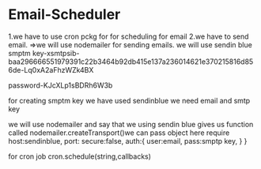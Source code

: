 # Email-Scheduler

1.we have to use cron pckg for for scheduling
for email
2.we have to send email.
=>we will use nodemailer for sending emails.
we will use sendin blue
smptm key-xsmtpsib-baa296666551979391c22b3464b92db415e137a236014621e370215816d856de-Lq0xA2aFhzWZk4BX

password-KJcXLp1sBDRh6W3b

for creating smptm key we have used sendinblue
we need email and smtp key

we will use nodemailer and say  that we using sendin blue gives us function 
called nodemailer.createTransport()we can pass object here 
require host:sendinblue,
port:
secure:false,
auth:{
    user:email,
    pass:smptp key,
}
}


for cron job cron.schedule(string,callbacks)

